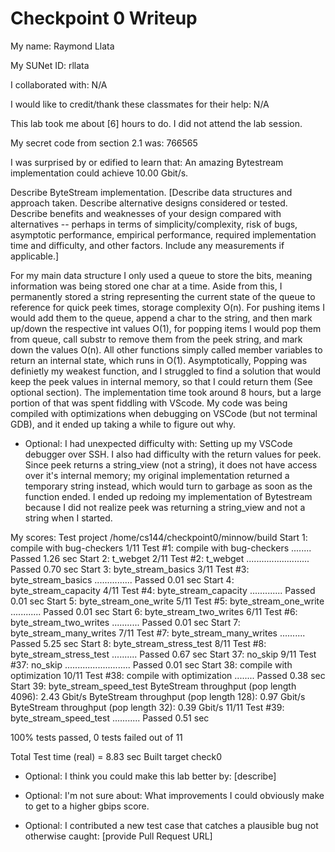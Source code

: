 Checkpoint 0 Writeup
====================

My name: Raymond Llata

My SUNet ID: rllata

I collaborated with: N/A

I would like to credit/thank these classmates for their help: N/A

This lab took me about [6] hours to do. I did not attend the lab session.

My secret code from section 2.1 was: 766565

I was surprised by or edified to learn that: An amazing Bytestream implementation could achieve 10.00 Gbit/s.

Describe ByteStream implementation. [Describe data structures and
approach taken. Describe alternative designs considered or tested.
Describe benefits and weaknesses of your design compared with
alternatives -- perhaps in terms of simplicity/complexity, risk of
bugs, asymptotic performance, empirical performance, required
implementation time and difficulty, and other factors. Include any
measurements if applicable.]

For my main data structure I only used a queue to store the bits, meaning information was being stored one char at a time. Aside from this, I permanently stored a string representing the current state of the queue to reference for quick peek times, storage complexity O(n). For pushing items I would add them to the queue, append a char to the string, and then mark up/down the respective int values O(1), for popping items I would pop them from queue, call substr to remove them from the peek string, and mark down the values O(n). All other functions simply called member variables to return an internal state, which runs in O(1). Asymptotically, Popping was definietly my weakest function, and I struggled to find a solution that would keep the peek values in internal memory, so that I could return them (See optional section). The implementation time took around 8 hours, but a large portion of that was spent fiddling with VScode. My code was being compiled with optimizations when debugging on VSCode (but not terminal GDB), and it ended up taking a while to figure out why.


- Optional: I had unexpected difficulty with: Setting up my VSCode debugger over SSH. I also had difficulty with the return values for peek. Since peek returns a string_view (not a string), it does not have access over it's internal memory; my original implementation returned a temporary string instead, which would turn to garbage as soon as the function ended. I ended up redoing my implementation of Bytestream because I did not realize peek was returning a string_view and not a string when I started.

My scores:
Test project /home/cs144/checkpoint0/minnow/build
      Start  1: compile with bug-checkers
 1/11 Test  #1: compile with bug-checkers ........   Passed    1.26 sec
      Start  2: t_webget
 2/11 Test  #2: t_webget .........................   Passed    0.70 sec
      Start  3: byte_stream_basics
 3/11 Test  #3: byte_stream_basics ...............   Passed    0.01 sec
      Start  4: byte_stream_capacity
 4/11 Test  #4: byte_stream_capacity .............   Passed    0.01 sec
      Start  5: byte_stream_one_write
 5/11 Test  #5: byte_stream_one_write ............   Passed    0.01 sec
      Start  6: byte_stream_two_writes
 6/11 Test  #6: byte_stream_two_writes ...........   Passed    0.01 sec
      Start  7: byte_stream_many_writes
 7/11 Test  #7: byte_stream_many_writes ..........   Passed    5.25 sec
      Start  8: byte_stream_stress_test
 8/11 Test  #8: byte_stream_stress_test ..........   Passed    0.67 sec
      Start 37: no_skip
 9/11 Test #37: no_skip ..........................   Passed    0.01 sec
      Start 38: compile with optimization
10/11 Test #38: compile with optimization ........   Passed    0.38 sec
      Start 39: byte_stream_speed_test
        ByteStream throughput (pop length 4096):  2.43 Gbit/s
        ByteStream throughput (pop length 128):   0.97 Gbit/s
        ByteStream throughput (pop length 32):    0.39 Gbit/s
11/11 Test #39: byte_stream_speed_test ...........   Passed    0.51 sec

100% tests passed, 0 tests failed out of 11

Total Test time (real) =   8.83 sec
Built target check0

- Optional: I think you could make this lab better by: [describe]

- Optional: I'm not sure about: What improvements I could obviously make to get to a higher gbips score.

- Optional: I contributed a new test case that catches a plausible bug
  not otherwise caught: [provide Pull Request URL]